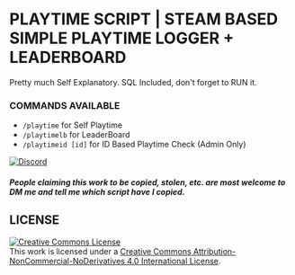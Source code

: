 # PLAYTIME SCRIPT | STEAM BASED SIMPLE PLAYTIME LOGGER + LEADERBOARD

Pretty much Self Explanatory. SQL Included, don't forget to RUN it. 

### COMMANDS AVAILABLE 
- `/playtime` for Self Playtime
- `/playtimelb` for LeaderBoard 
- `/playtimeid [id]` for ID Based Playtime Check (Admin Only)

<a href="https://discord.gg/jrNxkpVaJU" rel="some text">![Discord](https://discordapp.com/api/guilds/816584206838398997/widget.png?style=banner3)</a>

##### People claiming this work to be copied, stolen, etc. are most welcome to DM me and tell me which script have I copied. 

## LICENSE
<a rel="license" href="http://creativecommons.org/licenses/by-nc-nd/4.0/"><img alt="Creative Commons License" style="border-width:0" src="https://i.creativecommons.org/l/by-nc-nd/4.0/88x31.png" /></a><br />This work is licensed under a <a rel="license" href="http://creativecommons.org/licenses/by-nc-nd/4.0/">Creative Commons Attribution-NonCommercial-NoDerivatives 4.0 International License</a>.
